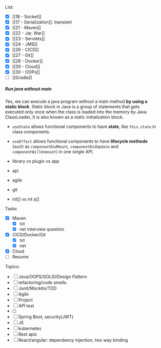 
List:
- [x] [[18 - Socket]]
- [x] [[17 - Serialization]]: transient
- [x] [[21 - Maven]]
- [x] [[22 - Jar, War]]
- [x] [[23  - Servlets]]
- [x] [[24 - JMS]]
- [x] [[26 - CICD]]
- [x] [[27 - Git]]
- [x] [[28 - Docker]]
- [x] [[29 - Cloud]]
- [x] [[30 - OOPs]]
- [ ] [[Gradle]]

##### Run java without main
Yes, we can execute a java program without a main method **by using a static block**. Static block in Java is a group of statements that gets executed only once when the class is loaded into the memory by Java ClassLoader, It is also known as a static initialization block.

- `useState` allows functional components to have **state**, like `this.state` in class components.
- `useEffect` allows functional components to have **lifecycle methods** (such as `componentDidMount`, `componentDidUpdate` and `componentWillUnmount`) in one single API.

- library vs plugin vs app

- api
- agile
- git
- int[] vs int a[]

Tasks
- [x] Maven
	- [x] txt
	- [x] net interview question
- [x] CICD/Docker/Git
	- [x] txt
	- [x] net
- [x] Cloud
- [ ] Resume

Topics:
- [ ] Java/OOPS/SOLID/Design Pattern
- [ ] refactoring/code smells.
- [ ] Junit/Mockito/TDD
- [ ] Agile
- [ ] Project
- [ ] API test
- [ ] 
- [ ] Spring Boot, security(JWT)
- [ ] JS
- [ ] kubernetes
- [ ] Rest apis
- [ ] React/angular: dependency injection, two way binding